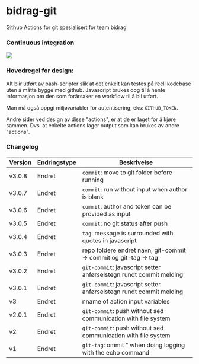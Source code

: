 # bidrag-git
Github Actions for git spesialisert for team bidrag

### Continuous integration
![](https://github.com/navikt/bidrag-git/workflows/build%20actions/badge.svg)

### Hovedregel for design:
Alt blir utført av bash-scripter slik at det enkelt kan testes på reell kodebase uten å måtte bygge med github. Javascript brukes dog til å hente
informasjon om den som forårsaker en workflow til å bli utført.

Man må også oppgi miljøvariabler for autentisering, eks: `GITHUB_TOKEN`.

Andre sider ved design av disse "actions", er at de er laget for å kjøre sammen. Dvs. at enkelte actions lager output som kan brukes av andre "actions". 

### Changelog

Versjon | Endringstype | Beskrivelse
--------|--------------|------------
v3.0.8  | Endret       | `commit`: move to git folder before running
v3.0.7  | Endret       | `commit`: run without input when author is blank
v3.0.6  | Endret       | `commit`: author and token can be provided as input
v3.0.5  | Endret       | `commit`: no git status after push
v3.0.4  | Endret       | `tag`: message is surrounded with quotes in javascript
v3.0.3  | Endret       | repo foldere endret navn, git-commit -> commit og git-tag -> tag
v3.0.2  | Endret       | `git-commit`: javascript setter anførselstegn rundt commit melding
v3.0.1  | Endret       | `git-commit`: javascript setter anførselstegn rundt commit melding
v3      | Endret       | nname of action input variables
v2.0.1  | Endret       | `git-commit`: push without sed communication with file system
v2      | Endret       | `git-commit`: push without sed communication with file system
v1      | Endret       | `git-tag`: ommit " when doing logging with the echo command 
